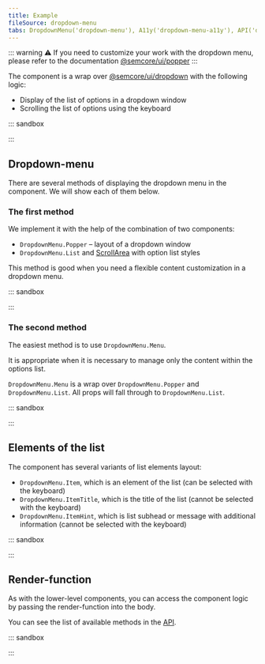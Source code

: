 ```yaml
---
title: Example
fileSource: dropdown-menu
tabs: DropdownMenu('dropdown-menu'), A11y('dropdown-menu-a11y'), API('dropdown-menu-api'), Example('dropdown-menu-code'), Changelog('dropdown-menu-changelog')
---
```


::: warning
:warning: If you need to customize your work with the dropdown menu, please refer to the documentation [@semcore/ui/popper](/utils/popper/)
:::

The component is a wrap over [@semcore/ui/dropdown](/components/dropdown) with the following logic:

- Display of the list of options in a dropdown window
- Scrolling the list of options using the keyboard

::: sandbox

<script lang="tsx">
import React from 'react';
import DropdownMenu from '@semcore/ui/dropdown-menu';
import { ButtonTrigger } from '@semcore/ui/base-trigger';

const Demo = () => {
  return (
    <DropdownMenu>
      <DropdownMenu.Trigger>
        <ButtonTrigger>Click me</ButtonTrigger>
      </DropdownMenu.Trigger>
      <DropdownMenu.Menu>
        <DropdownMenu.Item>Item 1</DropdownMenu.Item>
        <DropdownMenu.Item>Item 2</DropdownMenu.Item>
        <DropdownMenu.Item>Item 3</DropdownMenu.Item>
        <DropdownMenu.Item>Item 4</DropdownMenu.Item>
      </DropdownMenu.Menu>
    </DropdownMenu>
  );
}
</script>

:::

## Dropdown-menu

There are several methods of displaying the dropdown menu in the component. We will show each of them below.

### The first method

We implement it with the help of the combination of two components:

- `DropdownMenu.Popper` – layout of a dropdown window
- `DropdownMenu.List` and [ScrollArea](/components/scroll-area/) with option list styles

This method is good when you need a flexible content customization in a dropdown menu.

::: sandbox

<script lang="tsx">
import React, { useState } from 'react';
import DropdownMenu from '@semcore/ui/dropdown-menu';
import Button from '@semcore/ui/base-trigger';
import Link from '@semcore/ui/link';
import { Text } from '@semcore/ui/typography';
import Notice from '@semcore/ui/notice';
import SpinContainer from '@semcore/ui/spin-container';
import FileExportM from '@semcore/ui/icon/FileExport/m';

const Demo = () => {
  const [loading, setLoading] = useState(false);

  const handleClick = () => {
    setLoading(true);
    setTimeout(() => setLoading(false), 1000);
  };

  return (
    <DropdownMenu>
      <DropdownMenu.Trigger>
        <Button>
          <Button.Addon>
            <FileExportM />
          </Button.Addon>
          <Button.Text>Export</Button.Text>
        </Button>
      </DropdownMenu.Trigger>
      <DropdownMenu.Popper wMax='257px'>
        <SpinContainer loading={loading}>
          <DropdownMenu.List>
            <DropdownMenu.Item onClick={handleClick}>Excel</DropdownMenu.Item>
            <DropdownMenu.Item onClick={handleClick}>CSV</DropdownMenu.Item>
            <DropdownMenu.Item onClick={handleClick}>CSV Semicolon</DropdownMenu.Item>
          </DropdownMenu.List>
          <Notice
            theme='warning'
            style={{
              padding: '12px 8px',
              borderWidth: 0,
              borderTopWidth: '1px',
              borderRadius: '0 0 6px 6px',
            }}
          >
            <Notice.Content>
              <Text tag='strong' mb={1} style={{ display: 'block' }}>
                Export failed
              </Text>
              <Text lineHeight='18px'>
                If the problem persists, please contact us at{' '}
                <Link inline href='mailto:feedback@semrush.com'>
                  feedback@semrush.com
                </Link>
              </Text>
            </Notice.Content>
          </Notice>
        </SpinContainer>
      </DropdownMenu.Popper>
    </DropdownMenu>
  );
}
</script>

:::

### The second method

The easiest method is to use `DropdownMenu.Menu`.

It is appropriate when it is necessary to manage only the content within the options list.

`DropdownMenu.Menu` is a wrap over `DropdownMenu.Popper` and `DropdownMenu.List`. All props will fall through to `DropdownMenu.List`.

::: sandbox

<script lang="tsx">
import React from 'react';
import DropdownMenu from '@semcore/ui/dropdown-menu';
import { ButtonTrigger } from '@semcore/ui/base-trigger';

const Demo = () => {
  return (
    <DropdownMenu>
      <DropdownMenu.Trigger>
        <ButtonTrigger>Click me</ButtonTrigger>
      </DropdownMenu.Trigger>
      {/* Adding max-height to the dropdown menu */}
      <DropdownMenu.Menu hMax={'180px'}>
        <DropdownMenu.ItemTitle>List heading</DropdownMenu.ItemTitle>
        <DropdownMenu.Item>Item 1</DropdownMenu.Item>
        <DropdownMenu.Item>Item 2</DropdownMenu.Item>
        <DropdownMenu.Item>Item 3</DropdownMenu.Item>
        <DropdownMenu.Item>Item 4</DropdownMenu.Item>
        <DropdownMenu.Item>Item 5</DropdownMenu.Item>
        <DropdownMenu.Item>Item 6</DropdownMenu.Item>
        <DropdownMenu.Item>Item 7</DropdownMenu.Item>
        <DropdownMenu.Item>Item 8</DropdownMenu.Item>
        <DropdownMenu.Item>Item 9</DropdownMenu.Item>
      </DropdownMenu.Menu>
    </DropdownMenu>
  );
}
</script>

:::

## Elements of the list

The component has several variants of list elements layout:

- `DropdownMenu.Item`, which is an element of the list (can be selected with the keyboard)
- `DropdownMenu.ItemTitle`, which is the title of the list (cannot be selected with the keyboard)
- `DropdownMenu.ItemHint`, which is list subhead or message with additional information (cannot be selected with the keyboard)

::: sandbox

<script lang="tsx">
import React from 'react';
import DropdownMenu from '@semcore/ui/dropdown-menu';
import { ButtonTrigger } from '@semcore/ui/base-trigger';

const Demo = () => {
  return (
    <DropdownMenu>
      <DropdownMenu.Trigger>
        <ButtonTrigger>I'll show u some options, buddy 😉</ButtonTrigger>
      </DropdownMenu.Trigger>
      <DropdownMenu.Menu>
        <DropdownMenu.ItemTitle>I'm title</DropdownMenu.ItemTitle>
        <DropdownMenu.ItemHint>I'm hint</DropdownMenu.ItemHint>
        <DropdownMenu.Item>I'm item</DropdownMenu.Item>
      </DropdownMenu.Menu>
    </DropdownMenu>
  );
}
</script>

:::

## Render-function

As with the lower-level components, you can access the component logic by passing the render-function into the body.

You can see the list of available methods in the [API](/components/dropdown-menu/dropdown-menu-api/#aad4e2).

::: sandbox

<script lang="tsx">
import React from 'react';
import styled from 'styled-components';
import DropdownMenu from '@semcore/ui/dropdown-menu';
import { ButtonTrigger } from '@semcore/ui/base-trigger';

const Popper = styled.div`
  display: ${(props) => (props.visible ? 'block' : 'none')};
  background: #fff;
  border: 1px solid green;
  padding: 10px;
  z-index: 10;
`;

const ListItem = styled.li`
  color: ${(props) => (props.highlighted ? 'red' : '#000')};
`;

const Demo = () => {
  return (
    <DropdownMenu>
      {(props, handlers) => {
        const {
          getTriggerProps, // encapsulates Trigger logic
          getPopperProps, // encapsulates Popper logic
          getListProps, // encapsulates List logic
          getItemProps, // // encapsulates Item logic
        } = props;

        const {
          visible, // manages internal visibility state
          highlightedIndex, // controls the internal state of selecting list items from the keyboard
        } = handlers;

        return (
          <React.Fragment>
            <ButtonTrigger {...getTriggerProps()}>Click me</ButtonTrigger>
            <Popper {...getPopperProps()}>
              <ul {...getListProps()}>
                <ListItem {...getItemProps()}>Option 1</ListItem>
                <ListItem {...getItemProps()}>Option 2</ListItem>
                <ListItem {...getItemProps()}>Option 3</ListItem>
                <ListItem {...getItemProps()}>Option 4</ListItem>
                <ListItem {...getItemProps()}>Option 5</ListItem>
              </ul>
              <button type='button' onClick={() => visible(false)}>
                Close me
              </button>
              <button type='button' onClick={() => highlightedIndex(2)}>
                Highlight item 3
              </button>
            </Popper>
          </React.Fragment>
        );
      }}
    </DropdownMenu>
  );
}
</script>

:::
